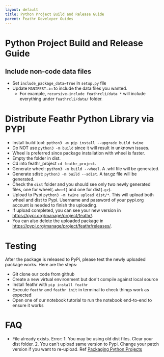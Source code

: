 ```yaml
---
layout: default
title: Python Project Build and Release Guide
parent: Feathr Developer Guides
---
```



# Python Project Build and Release Guide

## Include non-code data files

- Set `include_package_data=True` in `setup.py` file
- Update `MANIFEST.in` to include the data files you wanted.
  - For example, `recursive-include feathrcli/data *` will include everything under `feathrcli/data/` folder.

# Distribute Feathr Python Library via PYPI

- Install build tool: `python3 -m pip install --upgrade build twine`
- Do NOT use `python3 -m build` since it will result in unknown issues.
- Wheel is preferred since package installation with wheel is faster.
- Empty the folder in dist.
- Cd into feathr_project `cd feathr_project`.
- Generate wheel: `python3 -m build --wheel`. A .whl file will be generated.
- Generate sdist: `python3 -m build --sdist`. A tar.gz file will be generated.
- Check the `dist` folder and you should see only two newly generated files, one for wheel(`.wheel`) and one for dist(`.gz`).
- Upload to Pypi `python3 -m twine upload dist/*`. This will upload both wheel and dist to Pypi. Username and password
  of your pypi.org account is needed to finish the uploading.
- If upload completed, you can see your new version in https://pypi.org/manage/project/feathr/.
- You can also delete the uploaded package in https://pypi.org/manage/project/feathr/releases/.

# Testing
After the package is released to PyPi, please test the newly uploaded package works. Here are the steps:
- Git clone our code from github
- Create a new virtual environment but don't compile against local source
- Install feathr with `pip install feathr`
- Execute `feathr` and `feathr init` in terminal to check things work as expected
- Open one of our notebook tutorial to run the notebook end-to-end to ensure it works

# FAQ

- File already exists. Error: 1. You may be using old dist files. Clear your dist folder. 2. You can't upload same version to Pypi. Change your patch version if you want to re-upload.
  Ref [Packaging Python Projects](https://packaging.python.org/en/latest/tutorials/packaging-projects/)
